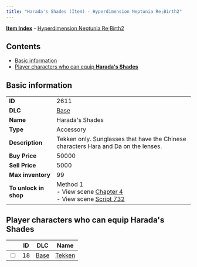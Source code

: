 ```yaml
---
title: "Harada's Shades (Item) - Hyperdimension Neptunia Re;Birth2"
---
```


[**Item Index**](/neptunia/rb2/item/index.html) - [Hyperdimension Neptunia Re;Birth2](/neptunia/rb2)

## Contents

- [Basic information](#basic-information)
- [Player characters who can equip **Harada's Shades**](#player-characters-who-can-equip-haradas-shades)

## Basic information

|   |   |
| -- | -- |
| **ID** | 2611 |
| **DLC** | [Base](/neptunia/rb2/dlc/0-base.html) |
| **Name** | Harada's Shades |
| **Type** | Accessory |
| **Description** | Tekken only. Sunglasses that have the Chinese characters Hara and Da on the lenses. |
| **Buy Price** | 50000 |
| **Sell Price** | 5000 |
| **Max inventory** | 99 |
| **To unlock in shop** | Method 1<br />- View scene [Chapter 4](/neptunia/rb2/scene/0-301-chapter-4.html)<br />- View scene [Script 732](/neptunia/rb2/scene/0-732-script-732.html) |

## Player characters who can equip **Harada's Shades**

|    | ID | DLC | Name |
| -- | -- | --- | ---- |
| <input type="checkbox" id="rb2-player-0-18" class="trackbox" /> | 18 | [Base](/neptunia/rb2/dlc/0-base.html) | [Tekken](/neptunia/rb2/player/0-18-tekken.html) |